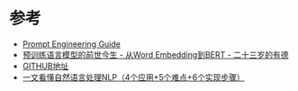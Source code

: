 # 参考

-  [Prompt Engineering Guide](https://www.promptingguide.ai/)
-  [预训练语言模型的前世今生 - 从Word Embedding到BERT - 二十三岁的有德](https://www.cnblogs.com/nickchen121/p/15105048.html)
  - [GITHUB地址](https://github.com/nickchen121/Pre-training-language-model)  
-  [一文看懂自然语言处理NLP（4个应用+5个难点+6个实现步骤）](https://easyai.tech/ai-definition/nlp/)
